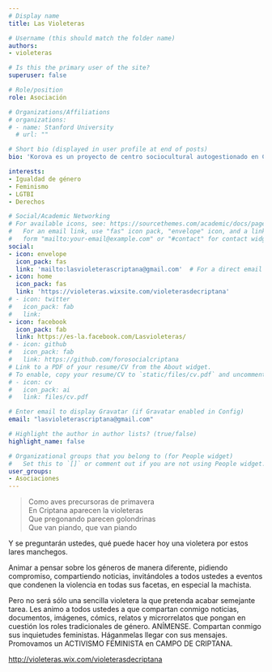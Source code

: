 ```yaml
---
# Display name
title: Las Violeteras

# Username (this should match the folder name)
authors:
- violeteras

# Is this the primary user of the site?
superuser: false

# Role/position
role: Asociación

# Organizations/Affiliations
# organizations:
# - name: Stanford University
  # url: ""

# Short bio (displayed in user profile at end of posts)
bio: 'Korova es un proyecto de centro sociocultural autogestionado en Campo de Criptana.'

interests:
- Igualdad de género
- Feminismo
- LGTBI
- Derechos

# Social/Academic Networking
# For available icons, see: https://sourcethemes.com/academic/docs/page-builder/#icons
#   For an email link, use "fas" icon pack, "envelope" icon, and a link in the
#   form "mailto:your-email@example.com" or "#contact" for contact widget.
social:
- icon: envelope
  icon_pack: fas
  link: 'mailto:lasvioleterascriptana@gmail.com'  # For a direct email link, use "mailto:test@example.org".
- icon: home
  icon_pack: fas
  link: 'https://violeteras.wixsite.com/violeterasdecriptana'
# - icon: twitter
#   icon_pack: fab
#   link:
- icon: facebook
  icon_pack: fab
  link: https://es-la.facebook.com/Lasvioleteras/
# - icon: github
#   icon_pack: fab
#   link: https://github.com/forosocialcriptana
# Link to a PDF of your resume/CV from the About widget.
# To enable, copy your resume/CV to `static/files/cv.pdf` and uncomment the lines below.
# - icon: cv
#   icon_pack: ai
#   link: files/cv.pdf

# Enter email to display Gravatar (if Gravatar enabled in Config)
email: "lasvioleterascriptana@gmail.com"

# Highlight the author in author lists? (true/false)
highlight_name: false

# Organizational groups that you belong to (for People widget)
#   Set this to `[]` or comment out if you are not using People widget.
user_groups:
- Asociaciones
---
```


> Como aves precursoras de primavera  
  En Criptana aparecen la violeteras  
  Que pregonando parecen golondrinas  
  Que van piando, que van piando

Y se preguntarán ustedes, qué puede hacer hoy una violetera por estos lares manchegos.

Animar a pensar sobre los géneros de manera diferente, pidiendo compromiso, compartiendo noticias, invitándoles a todos ustedes a eventos que condenen la violencia en todas sus facetas, en especial la machista.

Pero no será sólo una sencilla violetera la que pretenda acabar semejante tarea. Les animo a todos ustedes a que compartan conmigo noticias, documentos, imágenes, cómics, relatos y microrrelatos que pongan en cuestión los roles tradicionales de género. ANÍMENSE. Compartan conmigo sus inquietudes feministas. Háganmelas llegar con sus mensajes. Promovamos un ACTIVISMO FEMINISTA en CAMPO DE CRIPTANA.

http://violeteras.wix.com/violeterasdecriptana